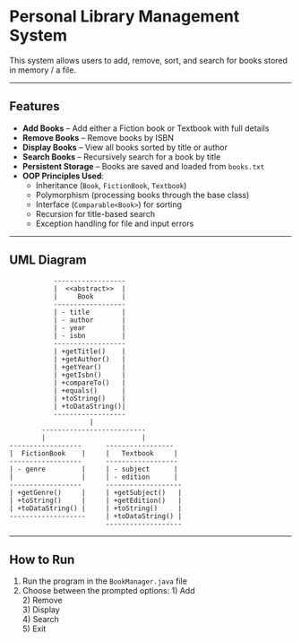 # Personal Library Management System

This system allows users to add, remove, sort, and search for books stored in memory / a file. 

---

## Features

-  **Add Books** – Add either a Fiction book or Textbook with full details
-  **Remove Books** – Remove books by ISBN
-  **Display Books** – View all books sorted by title or author
-  **Search Books** – Recursively search for a book by title
-  **Persistent Storage** – Books are saved and loaded from `books.txt`
-  **OOP Principles Used**:
    - Inheritance (`Book`, `FictionBook`, `Textbook`)
    - Polymorphism (processing books through the base class)
    - Interface (`Comparable<Book>`) for sorting
    - Recursion for title-based search
    - Exception handling for file and input errors

---

## UML Diagram

```plaintext
           ------------------
           |  <<abstract>>  |
           |     Book       |
           ------------------
           | - title        |
           | - author       |
           | - year         |
           | - isbn         |
           ------------------
           | +getTitle()    |
           | +getAuthor()   |
           | +getYear()     |
           | +getIsbn()     |
           | +compareTo()   |
           | +equals()      |
           | +toString()    |
           | +toDataString()|
           ------------------
                    |
        --------------------------
        |                        |
------------------      -----------------
|  FictionBook    |     |   Textbook     |
------------------      ------------------
| - genre         |     | - subject      |
|                 |     | - edition      |
------------------      -------------------
| +getGenre()     |     | +getSubject()   |
| +toString()     |     | +getEdition()   |
| +toDataString() |     | +toString()     |
-------------------     | +toDataString() |
                        -------------------
```

---

## How to Run

1. Run the program in the `BookManager.java` file
2. Choose between the prompted options:
           1) Add  
           2) Remove  
           3) Display  
           4) Search  
           5) Exit
